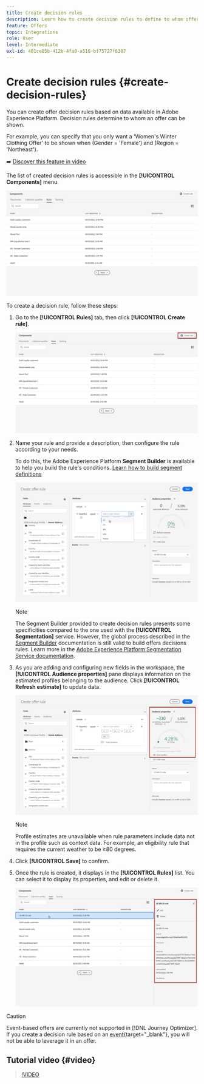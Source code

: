 ```yaml
---
title: Create decision rules
description: Learn how to create decision rules to define to whom offers can be displayed
feature: Offers
topic: Integrations
role: User
level: Intermediate
exl-id: 401ce05b-412b-4fa0-a516-bf75727f6387
---
```

# Create decision rules {#create-decision-rules}

You can create offer decision rules based on data available in Adobe Experience Platform. Decision rules determine to whom an offer can be shown.

For example, you can specify that you only want a 'Women's Winter Clothing Offer' to be shown when (Gender = 'Female') and (Region = 'Northeast').

➡️ [Discover this feature in video](#video)

The list of created decision rules is accessible in the **[!UICONTROL Components]** menu.

![](../assets/decision_rules_list.png)

To create a decision rule, follow these steps:

1. Go to the **[!UICONTROL Rules]** tab, then click **[!UICONTROL Create rule]**.

    ![](../assets/offers_decision_rule_creation.png)

1. Name your rule and provide a description, then configure the rule according to your needs.
    
    To do this, the Adobe Experience Platform **Segment Builder** is available to help you build the rule's conditions. [Learn how to build segment definitions](../../audience/creating-a-segment-definition.md)
    
    <!--In this example, the rule will target customers that have the "Gold" loyalty level.-->

    ![](../assets/offers_decision_rule_creation_segment.png)

    >[!NOTE]
    >
    >The Segment Builder provided to create decision rules presents some specificities compared to the one used with the **[!UICONTROL Segmentation]** service. However, the global process described in the [Segment Builder](../../audience/creating-a-segment-definition.md) documentation is still valid to build offers decisions rules. Learn more in the [Adobe Experience Platform Segmentation Service documentation](https://experienceleague.adobe.com/docs/experience-platform/segmentation/ui/segment-builder.html).

1. As you are adding and configuring new fields in the workspace, the **[!UICONTROL Audience properties]** pane displays information on the estimated profiles belonging to the audience. Click **[!UICONTROL Refresh estimate]** to update data.

    ![](../assets/offers_decision_rule_creation_estimate.png)

    >[!NOTE]
    >
    >Profile estimates are unavailable when rule parameters include data not in the profile such as context data. For example, an eligibility rule that requires the current weather to be ≥80 degrees.
    
1. Click **[!UICONTROL Save]** to confirm.

1. Once the rule is created, it displays in the **[!UICONTROL Rules]** list. You can select it to display its properties, and edit or delete it.

    ![](../assets/rule_created.png)

>[!CAUTION]
>
>Event-based offers are currently not supported in [!DNL Journey Optimizer]. If you create a decision rule based on an [event](https://experienceleague.adobe.com/docs/experience-platform/segmentation/ui/segment-builder.html#events){target="_blank"}, you will not be able to leverage it in an offer.

## Tutorial video {#video}

>[!VIDEO](https://video.tv.adobe.com/v/329373?quality=12)
